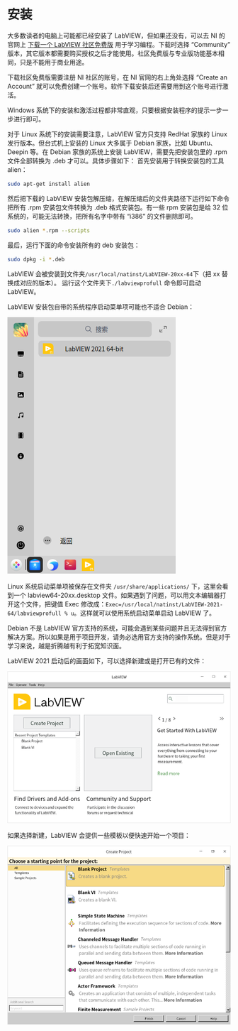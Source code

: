 # 安装

大多数读者的电脑上可能都已经安装了 LabVIEW，但如果还没有，可以去 NI 的官网上 [下载一个 LabVIEW 社区免费版](https://www.ni.com/en-us/shop/labview.html) 用于学习编程。下载时选择 “Community” 版本，其它版本都需要购买授权之后才能使用。社区免费版与专业版功能基本相同，只是不能用于商业用途。

下载社区免费版需要注册 NI 社区的账号，在 NI 官网的右上角处选择 “Create an Account” 就可以免费创建一个账号。软件下载安装后还需要用到这个账号进行激活。

Windows 系统下的安装和激活过程都非常直观，只要根据安装程序的提示一步一步进行即可。

对于 Linux 系统下的安装需要注意，LabVIEW 官方只支持 RedHat 家族的 Linux 发行版本。但台式机上安装的 Linux 大多属于 Debian 家族，比如 Ubuntu、Deepin 等。在 Debian 家族的系统上安装 LabVIEW，需要先把安装包里的 .rpm 文件全部转换为 .deb 才可以。具体步骤如下：
首先安装用于转换安装包的工具 alien：
```sh
sudo apt-get install alien
```

然后把下载的 LabVIEW 安装包解压缩，在解压缩后的文件夹路径下运行如下命令把所有 .rpm 安装包文件转换为 .deb 格式安装包。有一些 rpm 安装包是给 32 位系统的，可能无法转换，把所有名字中带有 “i386” 的文件删除即可。

```sh
sudo alien *.rpm --scripts
```

最后，运行下面的命令安装所有的 deb 安装包：

```sh
sudo dpkg -i *.deb
```

LabVIEW 会被安装到文件夹`/usr/local/natinst/LabVIEW-20xx-64`下（把 xx 替换成对应的版本）。 运行这个文件夹下`./labviewprofull` 命令即可启动 LabVIEW。

LabVIEW 安装包自带的系统程序启动菜单项可能也不适合 Debian：

![images_2/image18.png](images_2/image18.png "Linux 系统的开始菜单")

Linux 系统启动菜单项被保存在文件夹 `/usr/share/applications/` 下，这里会看到一个 labview64-20xx.desktop 文件。如果遇到了问题，可以用文本编辑器打开这个文件，把键值 Exec 修改成：`Exec=/usr/local/natinst/LabVIEW-2021-64/labviewprofull % u`。这样就可以使用系统启动菜单启动 LabVIEW 了。


Debian 不是 LabVIEW 官方支持的系统，可能会遇到某些问题并且无法得到官方解决方案。所以如果是用于项目开发，请务必选用官方支持的操作系统。但是对于学习来说，越是折腾越有利于拓宽知识面。

LabVIEW 2021 启动后的画面如下，可以选择新建或是打开已有的文件：

![images_2/w_20211203094255.png](images_2/w_20211203094255.png "LabVIEW 启动画面")

如果选择新建，LabVIEW 会提供一些模板以便快速开始一个项目：

![images_2/w_20211203093945.png](images_2/w_20211203093945.png "创建新项目或 VI")
